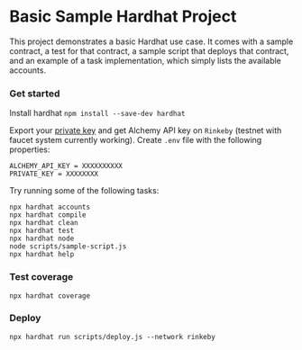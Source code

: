 # Basic Sample Hardhat Project

This project demonstrates a basic Hardhat use case. It comes with a sample contract, a test for that contract, a sample script that deploys that contract, and an example of a task implementation, which simply lists the available accounts.

### Get started
Install hardhat 
`npm install --save-dev hardhat`

Export your [private key](https://metamask.zendesk.com/hc/en-us/articles/360015289632-How-to-Export-an-Account-Private-Key) and get Alchemy API key on `Rinkeby` (testnet with faucet system currently working).
Create `.env` file with the following properties:
```
ALCHEMY_API_KEY = XXXXXXXXXX
PRIVATE_KEY = XXXXXXXX
```

Try running some of the following tasks:

```shell
npx hardhat accounts
npx hardhat compile
npx hardhat clean
npx hardhat test
npx hardhat node
node scripts/sample-script.js
npx hardhat help
```

### Test coverage
`npx hardhat coverage`

### Deploy
`npx hardhat run scripts/deploy.js --network rinkeby`